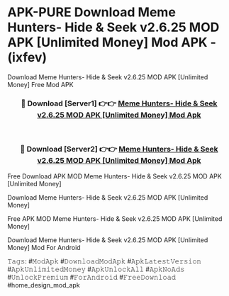 # APK-PURE Download Meme Hunters- Hide & Seek v2.6.25 MOD APK [Unlimited Money] Mod APK - (ixfev)
Download Meme Hunters- Hide & Seek v2.6.25 MOD APK [Unlimited Money] Free Mod APK

<div align="center">
<h3>🔴 Download [Server1] 👉👉 <a href="https://apk-comot.site?title=Meme_Hunters-_Hide_&_Seek_v2.6.25_MOD_APK_[Unlimited_Money]">Meme Hunters- Hide & Seek v2.6.25 MOD APK [Unlimited Money] Mod Apk</a></h3><br>

<h3>🔴 Download [Server2] 👉👉 <a href="https://apk-comot.site?title=Meme_Hunters-_Hide_&_Seek_v2.6.25_MOD_APK_[Unlimited_Money]">Meme Hunters- Hide & Seek v2.6.25 MOD APK [Unlimited Money] Mod Apk</a></h3>
</div>


Free Download APK MOD Meme Hunters- Hide & Seek v2.6.25 MOD APK [Unlimited Money]

Download Meme Hunters- Hide & Seek v2.6.25 MOD APK [Unlimited Money] 

Free APK MOD Meme Hunters- Hide & Seek v2.6.25 MOD APK [Unlimited Money] 

Download Meme Hunters- Hide & Seek v2.6.25 MOD APK [Unlimited Money] Mod For Android

𝚃𝚊𝚐𝚜: #𝙼𝚘𝚍𝙰𝚙𝚔 #𝙳𝚘𝚠𝚗𝚕𝚘𝚊𝚍𝙼𝚘𝚍𝙰𝚙𝚔 #𝙰𝚙𝚔𝙻𝚊𝚝𝚎𝚜𝚝𝚅𝚎𝚛𝚜𝚒𝚘𝚗 #𝙰𝚙𝚔𝚄𝚗𝚕𝚒𝚖𝚒𝚝𝚎𝚍𝙼𝚘𝚗𝚎𝚢 #𝙰𝚙𝚔𝚄𝚗𝚕𝚘𝚌𝚔𝙰𝚕𝚕 #𝙰𝚙𝚔𝙽𝚘𝙰𝚍𝚜 #𝚄𝚗𝚕𝚘𝚌𝚔𝙿𝚛𝚎𝚖𝚒𝚞𝚖 #𝙵𝚘𝚛𝙰𝚗𝚍𝚛𝚘𝚒𝚍 #𝙵𝚛𝚎𝚎𝙳𝚘𝚠𝚗𝚕𝚘𝚊𝚍 #home_design_mod_apk